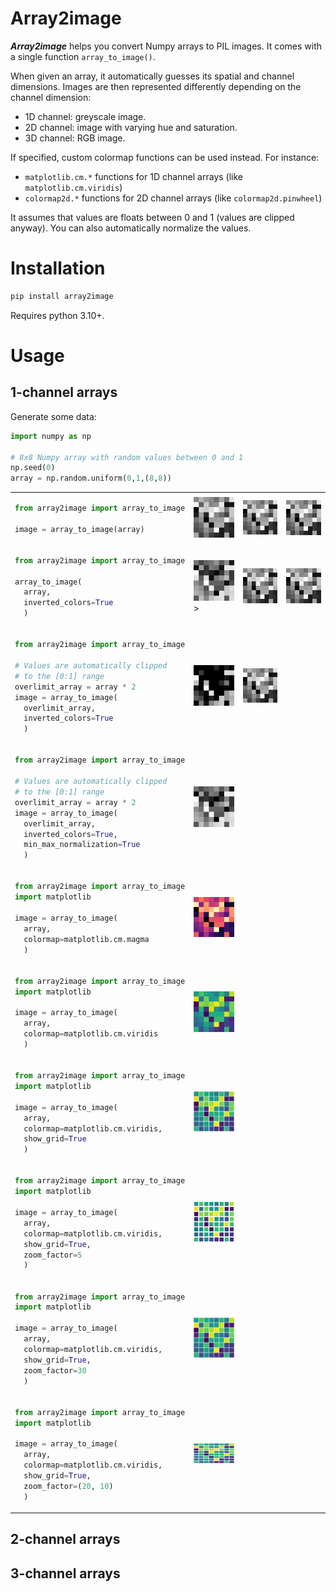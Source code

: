 # Array2image

***Array2image*** helps you convert Numpy arrays to PIL images. It comes with a single function `array_to_image()`.

When given an array, it automatically guesses its spatial and channel dimensions. Images are then represented differently depending on the channel dimension:
* 1D channel: greyscale image.
* 2D channel: image with varying hue and saturation.
* 3D channel: RGB image.

If specified, custom colormap functions can be used instead. For instance:
* `matplotlib.cm.*` functions for 1D channel arrays (like `matplotlib.cm.viridis`)
* `colormap2d.*` functions for 2D channel arrays (like `colormap2d.pinwheel`)

It assumes that values are floats between 0 and 1 (values are clipped anyway). You can also automatically normalize the values.

# Installation

```bash
pip install array2image
```

Requires python 3.10+.

# Usage

## 1-channel arrays

Generate some data:
```python
import numpy as np

# 8x8 Numpy array with random values between 0 and 1
np.seed(0)
array = np.random.uniform(0,1,(8,8))
```

<table>
<tr>
<td>

```python
from array2image import array_to_image

image = array_to_image(array)
```

</td>
<td> 
<img src="https://github.com/mthiboust/array2image/blob/52b3dd5e9e48ff3c4064aeb30ac6e7ed3c41a261/docs/a2i_2s1c_default.png" width="130px">
</td>
<td> 
<img src="https://github.com/mthiboust/array2image/blob/52b3dd5e9e48ff3c4064aeb30ac6e7ed3c41a261/docs/a2i_2s1c_default.png" width="130px">
</td>
<td> 
<img src="https://github.com/mthiboust/array2image/blob/52b3dd5e9e48ff3c4064aeb30ac6e7ed3c41a261/docs/a2i_2s1c_default.png" width="130px">
</td>
</tr>

<tr>
<td>

```python
from array2image import array_to_image

array_to_image(
  array, 
  inverted_colors=True
  )
```

</td>
<td> 
<img src="https://github.com/mthiboust/array2image/blob/52b3dd5e9e48ff3c4064aeb30ac6e7ed3c41a261/docs/a2i_2s1c_inverted_colors.png" width="130px">>
</td>
<td> 
<img src="https://github.com/mthiboust/array2image/blob/52b3dd5e9e48ff3c4064aeb30ac6e7ed3c41a261/docs/a2i_2s1c_default.png" width="130px">
</td>
<td> 
<img src="https://github.com/mthiboust/array2image/blob/52b3dd5e9e48ff3c4064aeb30ac6e7ed3c41a261/docs/a2i_2s1c_default.png" width="130px">
</td>
</tr>

<tr>
<td>

```python
from array2image import array_to_image

# Values are automatically clipped 
# to the [0:1] range
overlimit_array = array * 2
image = array_to_image(
  overlimit_array, 
  inverted_colors=True
  )
```

</td>
<td> 
<img src="https://github.com/mthiboust/array2image/blob/52b3dd5e9e48ff3c4064aeb30ac6e7ed3c41a261/docs/a2i_2s1c_overlimit.png" width="130px">
</td>
<td> 
<img src="https://github.com/mthiboust/array2image/blob/52b3dd5e9e48ff3c4064aeb30ac6e7ed3c41a261/docs/a2i_2s1c_default.png" width="130px">
</td>
</tr>

<tr>
<td>

```python
from array2image import array_to_image

# Values are automatically clipped 
# to the [0:1] range
overlimit_array = array * 2
image = array_to_image(
  overlimit_array, 
  inverted_colors=True,
  min_max_normalization=True
  )
```

</td>
<td> 
<img src="https://github.com/mthiboust/array2image/blob/8cf3a47b42b650b219326f5b83706a39c3fc090e/docs/a2i_2s1c_overlimit_norm.png" width="130px">
</td>
</tr>

<tr>
<td>

```python
from array2image import array_to_image
import matplotlib

image = array_to_image(
  array, 
  colormap=matplotlib.cm.magma
  )
```

</td>
<td> 
<img src="https://github.com/mthiboust/array2image/blob/a805d35042cbc37bd36f9db9e895b7a018be95fb/docs/a2i_2s1c_colormap_magma.png" width="130px">
</td>
</tr>

<tr>
<td>

```python
from array2image import array_to_image
import matplotlib

image = array_to_image(
  array, 
  colormap=matplotlib.cm.viridis
  )
```

</td>
<td> 
<img src="https://github.com/mthiboust/array2image/blob/8cf3a47b42b650b219326f5b83706a39c3fc090e/docs/a2i_2s1c_colormap_viridis.png" width="130px">
</td>
</tr>

<tr>
<td>

```python
from array2image import array_to_image
import matplotlib

image = array_to_image(
  array, 
  colormap=matplotlib.cm.viridis, 
  show_grid=True
  )
```

</td>
<td> 
<img src="https://github.com/mthiboust/array2image/blob/8cf3a47b42b650b219326f5b83706a39c3fc090e/docs/a2i_2s1c_colormap_viridis_show_grid.png" width="130px">
</td>
</tr>

<tr>
<td>

```python
from array2image import array_to_image
import matplotlib

image = array_to_image(
  array, 
  colormap=matplotlib.cm.viridis, 
  show_grid=True, 
  zoom_factor=5
  )

```

</td>
<td> 
<img src="https://github.com/mthiboust/array2image/blob/8cf3a47b42b650b219326f5b83706a39c3fc090e/docs/a2i_2s1c_colormap_viridis_show_grid_zoom5.png" width="130px">
</td>
</tr>

<tr>
<td>

```python
from array2image import array_to_image
import matplotlib

image = array_to_image(
  array, 
  colormap=matplotlib.cm.viridis, 
  show_grid=True, 
  zoom_factor=30
  )
```

</td>
<td> 
<img src="https://github.com/mthiboust/array2image/blob/95f81b8400add48e156725d02f99b72d4d470a2a/docs/a2i_2s1c_colormap_viridis_show_grid_zoom30.png" width="130px">
</td>
</tr>

<tr>
<td>

```python
from array2image import array_to_image
import matplotlib

image = array_to_image(
  array, 
  colormap=matplotlib.cm.viridis, 
  show_grid=True, 
  zoom_factor=(20, 10)
  )
```

</td>
<td> 
<img src="https://github.com/mthiboust/array2image/blob/95f81b8400add48e156725d02f99b72d4d470a2a/docs/a2i_2s1c_colormap_viridis_show_grid_zoom2010.png" width="130px">
</td>
</tr>

</table>

## 2-channel arrays

## 3-channel arrays

